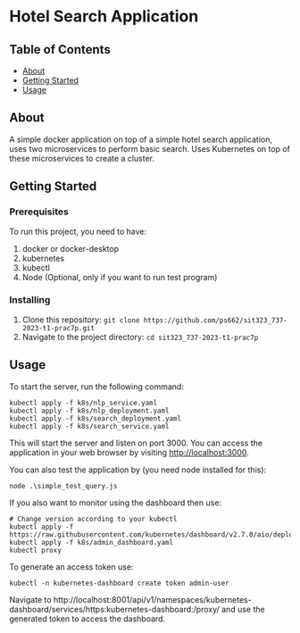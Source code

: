 # Hotel Search Application
## Table of Contents

- [About](#about)
- [Getting Started](#getting_started)
- [Usage](#usage)

## About <a name = "about"></a>

A simple docker application on top of a simple hotel search application, uses two microservices to perform basic search. 
Uses Kubernetes on top of these microservices to create a cluster.

## Getting Started <a name = "getting_started"></a>

### Prerequisites

To run this project, you need to have:
1. docker or docker-desktop
2. kubernetes
3. kubectl
4. Node (Optional, only if you want to run test program)

### Installing

1. Clone this repository: `git clone https://github.com/ps662/sit323_737-2023-t1-prac7p.git`
2. Navigate to the project directory: `cd sit323_737-2023-t1-prac7p`

## Usage <a name = "usage"></a>

To start the server, run the following command:

```
kubectl apply -f k8s/nlp_service.yaml
kubectl apply -f k8s/nlp_deployment.yaml
kubectl apply -f k8s/search_deployment.yaml
kubectl apply -f k8s/search_service.yaml
```

This will start the server and listen on port 3000. You can access the application in your web browser by visiting [http://localhost:3000](http://localhost:3000).

You can also test the application by (you need node installed for this):

```
node .\simple_test_query.js
```

If you also want to monitor using the dashboard then use:

```
# Change version according to your kubectl
kubectl apply -f https://raw.githubusercontent.com/kubernetes/dashboard/v2.7.0/aio/deploy/recommended.yaml
kubectl apply -f k8s/admin_dashboard.yaml
kubectl proxy
```

To generate an access token use:

```
kubectl -n kubernetes-dashboard create token admin-user
```

Navigate to http://localhost:8001/api/v1/namespaces/kubernetes-dashboard/services/https:kubernetes-dashboard:/proxy/ and use the generated token to access the dashboard.





